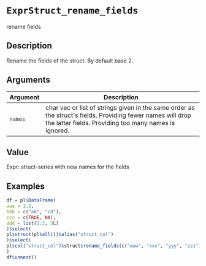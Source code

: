 # `ExprStruct_rename_fields`

rename fields


## Description

Rename the fields of the struct.
 By default base 2.


## Arguments

Argument      |Description
------------- |----------------
`names`     |     char vec or list of strings given in the same order as the struct's fields. Providing fewer names will drop the latter fields. Providing too many names is ignored.


## Value

Expr: struct-series with new names for the fields


## Examples

```r
df = pl$DataFrame(
aaa = 1:2,
bbb = c("ab", "cd"),
ccc = c(TRUE, NA),
ddd = list(1:2, 3L)
)$select(
pl$struct(pl$all())$alias("struct_col")
)$select(
pl$col("struct_col")$struct$rename_fields(c("www", "xxx", "yyy", "zzz"))
)
df$unnest()
```


